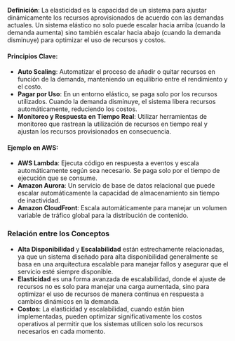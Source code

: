 **Definición**: La elasticidad es la capacidad de un sistema para ajustar dinámicamente los recursos aprovisionados de acuerdo con las demandas actuales. Un sistema elástico no solo puede escalar hacia arriba (cuando la demanda aumenta) sino también escalar hacia abajo (cuando la demanda disminuye) para optimizar el uso de recursos y costos.

#### Principios Clave:

- **Auto Scaling**: Automatizar el proceso de añadir o quitar recursos en función de la demanda, manteniendo un equilibrio entre el rendimiento y el costo.
- **Pagar por Uso**: En un entorno elástico, se paga solo por los recursos utilizados. Cuando la demanda disminuye, el sistema libera recursos automáticamente, reduciendo los costos.
- **Monitoreo y Respuesta en Tiempo Real**: Utilizar herramientas de monitoreo que rastrean la utilización de recursos en tiempo real y ajustan los recursos provisionados en consecuencia.

#### Ejemplo en AWS:

- **AWS Lambda**: Ejecuta código en respuesta a eventos y escala automáticamente según sea necesario. Se paga solo por el tiempo de ejecución que se consume.
- **Amazon Aurora**: Un servicio de base de datos relacional que puede escalar automáticamente la capacidad de almacenamiento sin tiempo de inactividad.
- **Amazon CloudFront**: Escala automáticamente para manejar un volumen variable de tráfico global para la distribución de contenido.

### Relación entre los Conceptos

- **Alta Disponibilidad** y **Escalabilidad** están estrechamente relacionadas, ya que un sistema diseñado para alta disponibilidad generalmente se basa en una arquitectura escalable para manejar fallos y asegurar que el servicio esté siempre disponible.
- **Elasticidad** es una forma avanzada de escalabilidad, donde el ajuste de recursos no es solo para manejar una carga aumentada, sino para optimizar el uso de recursos de manera continua en respuesta a cambios dinámicos en la demanda.
- **Costos**: La elasticidad y escalabilidad, cuando están bien implementadas, pueden optimizar significativamente los costos operativos al permitir que los sistemas utilicen solo los recursos necesarios en cada momento.
